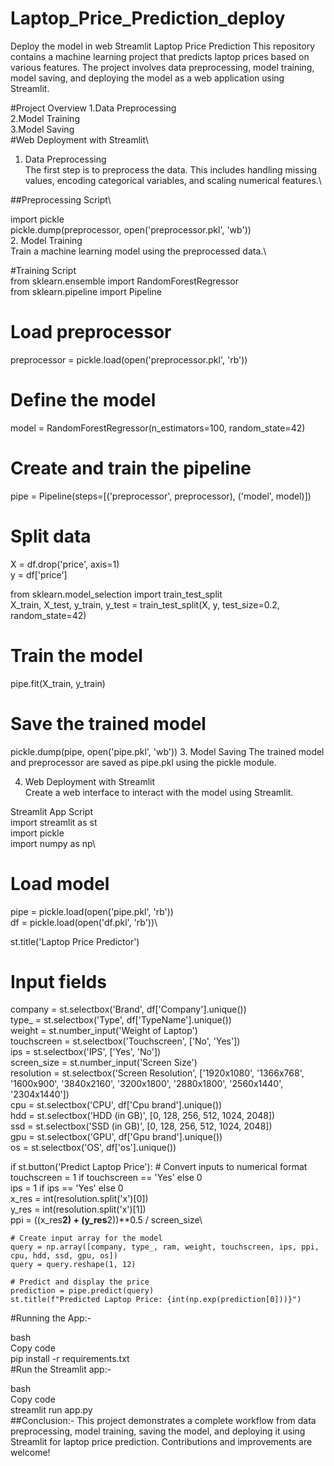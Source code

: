 # Laptop_Price_Prediction_deploy
Deploy the model in web Streamlit
Laptop Price Prediction
This repository contains a machine learning project that predicts laptop prices based on various features. The project involves data preprocessing, model training, model saving, and deploying the model as a web application using Streamlit.

#Project Overview
1.Data Preprocessing\
2.Model Training\
3.Model Saving\
#Web Deployment with Streamlit\
1. Data Preprocessing\
The first step is to preprocess the data. This includes handling missing values, encoding categorical variables, and scaling numerical features.\

##Preprocessing Script\

import pickle\
pickle.dump(preprocessor, open('preprocessor.pkl', 'wb'))\
2. Model Training\
Train a machine learning model using the preprocessed data.\

#Training Script\
from sklearn.ensemble import RandomForestRegressor\
from sklearn.pipeline import Pipeline

# Load preprocessor
preprocessor = pickle.load(open('preprocessor.pkl', 'rb'))

# Define the model
model = RandomForestRegressor(n_estimators=100, random_state=42)

# Create and train the pipeline
pipe = Pipeline(steps=[('preprocessor', preprocessor),
                       ('model', model)])

# Split data
X = df.drop('price', axis=1)\
y = df['price']

from sklearn.model_selection import train_test_split\
X_train, X_test, y_train, y_test = train_test_split(X, y, test_size=0.2, random_state=42)

# Train the model
pipe.fit(X_train, y_train)

# Save the trained model
pickle.dump(pipe, open('pipe.pkl', 'wb'))
3. Model Saving
The trained model and preprocessor are saved as pipe.pkl using the pickle module.

4. Web Deployment with Streamlit\
Create a web interface to interact with the model using Streamlit.

Streamlit App Script\
import streamlit as st\
import pickle\
import numpy as np\

# Load model
pipe = pickle.load(open('pipe.pkl', 'rb'))\
df = pickle.load(open('df.pkl', 'rb'))\

st.title('Laptop Price Predictor')

# Input fields
company = st.selectbox('Brand', df['Company'].unique())\
type_ = st.selectbox('Type', df['TypeName'].unique())\
weight = st.number_input('Weight of Laptop')\
touchscreen = st.selectbox('Touchscreen', ['No', 'Yes'])\
ips = st.selectbox('IPS', ['Yes', 'No'])\
screen_size = st.number_input('Screen Size')\
resolution = st.selectbox('Screen Resolution', ['1920x1080', '1366x768', '1600x900', '3840x2160', '3200x1800', '2880x1800', '2560x1440', '2304x1440'])\
cpu = st.selectbox('CPU', df['Cpu brand'].unique())\
hdd = st.selectbox('HDD (in GB)', [0, 128, 256, 512, 1024, 2048])\
ssd = st.selectbox('SSD (in GB)', [0, 128, 256, 512, 1024, 2048])\
gpu = st.selectbox('GPU', df['Gpu brand'].unique())\
os = st.selectbox('OS', df['os'].unique())

if st.button('Predict Laptop Price'):
    # Convert inputs to numerical format
    touchscreen = 1 if touchscreen == 'Yes' else 0\
    ips = 1 if ips == 'Yes' else 0\
    x_res = int(resolution.split('x')[0])\
    y_res = int(resolution.split('x')[1])\
    ppi = ((x_res**2) + (y_res**2))**0.5 / screen_size\

    # Create input array for the model
    query = np.array([company, type_, ram, weight, touchscreen, ips, ppi, cpu, hdd, ssd, gpu, os])
    query = query.reshape(1, 12)

    # Predict and display the price
    prediction = pipe.predict(query)
    st.title(f"Predicted Laptop Price: {int(np.exp(prediction[0]))}")
#Running the App:-

bash\
Copy code\
pip install -r requirements.txt\
#Run the Streamlit app:-

bash\
Copy code\
streamlit run app.py\
##Conclusion:-
This project demonstrates a complete workflow from data preprocessing, model training, saving the model, and deploying it using Streamlit for laptop price prediction. Contributions and improvements are welcome!
